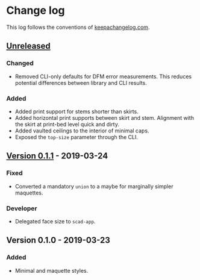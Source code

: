 # Change log
This log follows the conventions of
[keepachangelog.com](http://keepachangelog.com/).

## [Unreleased]
### Changed
- Removed CLI-only defaults for DFM error measurements. This reduces
  potential differences between library and CLI results.

### Added
- Added print support for stems shorter than skirts.
- Added horizontal print supports between skirt and stem.
  Alignment with the skirt at print-bed level quick and dirty.
- Added vaulted ceilings to the interior of minimal caps.
- Exposed the `top-size` parameter through the CLI.

## [Version 0.1.1] - 2019-03-24
### Fixed
- Converted a mandatory `union` to a maybe for marginally simpler maquettes.

### Developer
- Delegated face size to `scad-app`.

## Version 0.1.0 - 2019-03-23
### Added
- Minimal and maquette styles.

[Unreleased]: https://github.com/veikman/dmote-keycap/compare/v0.1.1...HEAD
[Version 0.1.1]: https://github.com/veikman/dmote-keycap/compare/v0.1.0...v0.1.1
